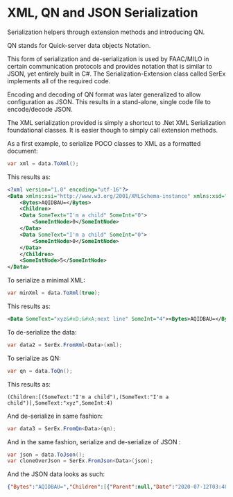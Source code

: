 # XML, QN and JSON Serialization

Serialization helpers through extension methods and introducing QN.

QN stands for Quick-server data objects Notation.

This form of serialization and de-serialization is used by FAAC/MILO in certain communication
protocols and provides notation that is similar to JSON, yet entirely built in C#. The Serialization-Extension class called SerEx implements
all of the required code.

Encoding and decoding of QN format was later generalized to allow configuration as JSON. This results in a stand-alone, single code file to encode/decode JSON. 

The XML serialization provided is simply a shortcut to .Net XML Serialization foundational classes. It is easier though to simply call extension methods.

As a first example, to serialize POCO classes to XML as a formatted document:

```csharp
var xml = data.ToXml();
```

This results as:

```xml
<?xml version="1.0" encoding="utf-16"?>
<Data xmlns:xsi="http://www.w3.org/2001/XMLSchema-instance" xmlns:xsd="http://www.w3.org/2001/XMLSchema" SomeText="xyz&#xD;&#xA;next line" SomeInt="4">
    <Bytes>AQIDBAU=</Bytes>
    <Children>
    <Data SomeText="I'm a child" SomeInt="0">
        <SomeIntNode>0</SomeIntNode>
    </Data>
    <Data SomeText="I'm a child" SomeInt="0">
        <SomeIntNode>0</SomeIntNode>
    </Data>
    </Children>
    <SomeIntNode>5</SomeIntNode>
</Data>
```

To serialize a minimal XML:

```csharp
var minXml = data.ToXml(true);
```

This results as:

```xml
<Data SomeText="xyz&#xD;&#xA;next line" SomeInt="4"><Bytes>AQIDBAU=</Bytes><Children><Data SomeText="I'm a child" SomeInt="0"><SomeIntNode>0</SomeIntNode></Data><Data SomeText="I'm a child" SomeInt="0"><SomeIntNode>0</SomeIntNode></Data></Children><SomeIntNode>5</SomeIntNode></Data>
```

To de-serialize the data:

```csharp
var data2 = SerEx.FromXml<Data>(xml);
```

To serialize as QN:

```csharp
var qn = data.ToQn();
```

This results as:

```text
(Children:[(SomeText:"I'm a child"),(SomeText:"I'm a child")],SomeText:"xyz",SomeInt:4)
```

And de-serialize in same fashion:

```csharp
var data3 = SerEx.FromQn<Data>(qn);
```

And in the same fashion, serialize and de-serialize of JSON :
```csharp
var json = data.ToJson();
var cloneOverJson = SerEx.FromJson<Data>(json);
```

And the JSON data looks as such:
```json
{"Bytes":"AQIDBAU=","Children":[{"Parent":null,"Date":"2020-07-12T03:48:36.976Z","En":"Val1","SomeText":"I'm a child"},{"Date":"2020-07-12T03:48:36.976Z","En":"Val1","SomeText":"I'm a child"}],"Date":"2020-07-12T03:48:36.933Z","En":"Val1","SomeText":"xyz\r\nnext line","SomeInt":4,"SomeTextNode":"node value & with special characters \r\n>>\t great!\"yay!\"","SomeIntNode":5}
```
